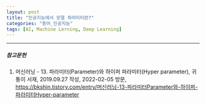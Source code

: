 ```yaml
---
layout: post
title: "인공지능에서 모델 파라미터란?"
categories: "용어_인공지능"
tags: [AI, Machine Lerning, Deep Learning]
---
```





---

##### 참고문헌

1) 머신러닝 - 13. 파라미터(Parameter)와 하이퍼 파라미터(Hyper parameter), 귀퉁이 서재, 2019.09.27 작성, 2022-02-05 방문, https://bkshin.tistory.com/entry/머신러닝-13-파라미터Parameter와-하이퍼-파라미터Hyper-parameter

